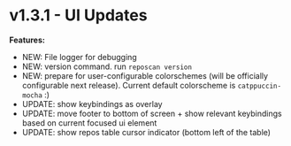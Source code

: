 # v1.3.1 - UI Updates

**Features:**
- NEW: File logger for debugging
- NEW: version command. run `reposcan version`
- NEW: prepare for user-configurable colorschemes (will be officially configurable next release). Current default colorscheme is `catppuccin-mocha` :)
- UPDATE: show keybindings as overlay
- UPDATE: move footer to bottom of screen + show relevant keybindings based on current focused ui element
- UPDATE: show repos table cursor indicator (bottom left of the table)
